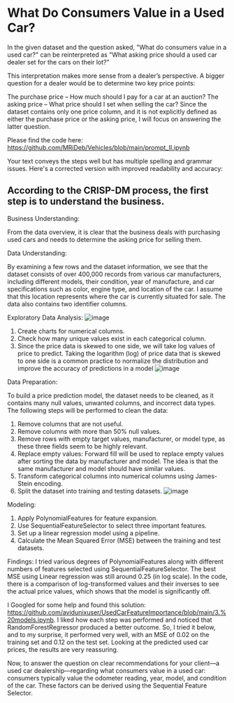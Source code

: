 # What Do Consumers Value in a Used Car?
In the given dataset and the question asked, "What do consumers value in a used car?" can be reinterpreted as "What asking price should a used car dealer set for the cars on their lot?"

This interpretation makes more sense from a dealer’s perspective. A bigger question for a dealer would be to determine two key price points:

The purchase price – How much should I pay for a car at an auction?
The asking price – What price should I set when selling the car?
Since the dataset contains only one price column, and it is not explicitly defined as either the purchase price or the asking price, I will focus on answering the latter question.

Please find the code here: https://github.com/MRiDeb/Vehicles/blob/main/prompt_II.ipynb


Your text conveys the steps well but has multiple spelling and grammar issues. Here's a corrected version with improved readability and accuracy:

## According to the CRISP-DM process, the first step is to understand the business.

Business Understanding:

From the data overview, it is clear that the business deals with purchasing used cars and needs to determine the asking price for selling them.

Data Understanding:

By examining a few rows and the dataset information, we see that the dataset consists of over 400,000 records from various car manufacturers, including different models, their condition, year of manufacture, and car specifications such as color, engine type, and location of the car. I assume that this location represents where the car is currently situated for sale. The data also contains two identifier columns.

Exploratory Data Analysis:
![image](https://github.com/user-attachments/assets/d0c6f39a-b0d1-42d5-a778-2d63312c2064)

1. Create charts for numerical columns.
2. Check how many unique values exist in each categorical column.
3. Since the price data is skewed to one side, we will take log values of price to predict. Taking the logarithm (log) of price data that is skewed to one side is a common practice to normalize the distribution and improve the accuracy of predictions in a model
![image](https://github.com/user-attachments/assets/9ac683f3-50c0-4184-88d7-3a6e6cbae401)

Data Preparation:

To build a price prediction model, the dataset needs to be cleaned, as it contains many null values, unwanted columns, and incorrect data types. The following steps will be performed to clean the data:

1. Remove columns that are not useful.
2. Remove columns with more than 50% null values.
3. Remove rows with empty target values, manufacturer, or model type, as these three fields seem to be highly relevant.
4. Replace empty values: Forward fill will be used to replace empty values after sorting the data by manufacturer and model. The idea is that the same manufacturer and model should have similar values.
5. Transform categorical columns into numerical columns using James-Stein encoding.
6. Split the dataset into training and testing datasets.
![image](https://github.com/user-attachments/assets/227ab86a-1126-40ff-b04e-637ef93185f4)


Modeling:
1. Apply PolynomialFeatures for feature expansion.
2. Use SequentialFeatureSelector to select three important features.
3. Set up a linear regression model using a pipeline.
4. Calculate the Mean Squared Error (MSE) between the training and test datasets.


Findings:
I tried various degrees of PolynomialFeatures along with different numbers of features selected using SequentialFeatureSelector. The best MSE using Linear regression was still around 0.25 (in log scale). In the code, there is a comparison of log-transformed values and their inverses to see the actual price values, which shows that the model is significantly off.

I Googled for some help and found this solution: https://github.com/avidunixuser/UsedCarFeatureImportance/blob/main/3.%20models.ipynb. I liked how each step was performed and noticed that RandomForestRegressor produced a better outcome. So, I tried it below, and to my surprise, it performed very well, with an MSE of 0.02 on the training set and 0.12 on the test set. Looking at the predicted used car prices, the results are very reassuring.

Now, to answer the question on clear recommendations for your client—a used car dealership—regarding what consumers value in a used car: consumers typically value the odometer reading, year, model, and condition of the car. These factors can be derived using the Sequential Feature Selector.
